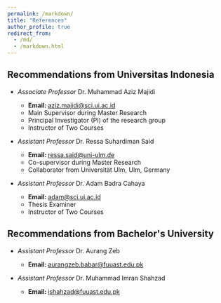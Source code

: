 ```yaml
---
permalink: /markdown/
title: "References"
author_profile: true
redirect_from: 
  - /md/
  - /markdown.html
---
```


## Recommendations from Universitas Indonesia

* <i>Associate Professor</i> Dr. Muhammad Aziz Majidi
  * <b> Email: </b> aziz.majidi@sci.ui.ac.id
  * Main Supervisor during Master Research
  * Principal Investigator (PI) of the research group
  * Instructor of Two Courses

    
* <i>Assistant Professor</i> Dr. Ressa Suhardiman Said
  * <b> Email: </b> ressa.said@uni-ulm.de
  * Co-supervisor during Master Research
  * Collaborator from Universität Ulm, Ulm, Germany


* <i>Assistant Professor</i> Dr. Adam Badra Cahaya
  * <b> Email: </b> adam@sci.ui.ac.id
  * Thesis Examiner
  * Instructor of Two Courses
    

## Recommendations from Bachelor's University

* <i>Assistant Professor</i> Dr. Aurang Zeb
  * <b> Email: </b> aurangzeb.babar@fuuast.edu.pk
 
    
* <i>Assistant Professor</i> Dr. Muhammad Imran Shahzad
  * <b> Email: </b> ishahzad@fuuast.edu.pk

